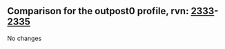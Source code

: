 ## Comparison for the outpost0 profile, rvn: [2333](https://github.com/PRO100KatYT/FortniteProfileRevisions/tree/main/profiles/outpost0/2333%20outpost0.json)-[2335](https://github.com/PRO100KatYT/FortniteProfileRevisions/tree/main/profiles/outpost0/2335%20outpost0.json)

No changes
